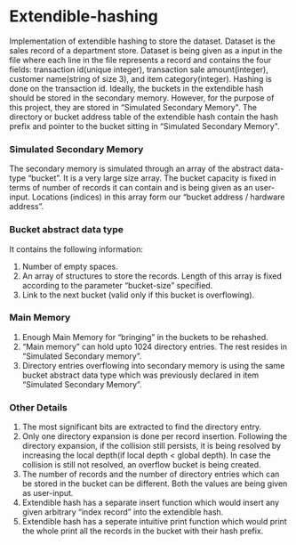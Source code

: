 # Extendible-hashing
Implementation of extendible hashing to store the dataset. Dataset is the sales record of a department store. Dataset is being given as a input in the file where each line in 
the file represents a record and contains the four fields: transaction id(unique integer), transaction sale amount(integer), customer name(string of size 3), and item category(integer). Hashing is done on the transaction id. Ideally, the buckets in the extendible hash should be stored in the secondary memory. However, for the purpose of
this project, they are stored in “Simulated Secondary Memory". The directory or bucket address table of the extendible hash contain the hash prefix and pointer to the
bucket sitting in “Simulated Secondary Memory".

### Simulated Secondary Memory
The secondary memory is simulated through an array of the abstract data-type “bucket”. It is a very large size array. The bucket capacity is fixed in terms of number of records it can contain and is being given as an user-input. Locations (indices) in this array form our “bucket address / hardware address”.

### Bucket abstract data type
It contains the following information:
1. Number of empty spaces.
2. An array of structures to store the records. Length of this array is fixed according to the parameter “bucket-size” specified.
3. Link to the next bucket (valid only if this bucket is overflowing).

### Main Memory
1. Enough Main Memory for “bringing” in the buckets to be rehashed.
2. “Main memory” can hold upto 1024 directory entries. The rest resides in “Simulated Secondary memory”.
3. Directory entries overflowing into secondary memory is using the same bucket abstract data type which was previously declared in item “Simulated Secondary Memory”. 

### Other Details
1. The most significant bits are extracted to find the directory entry.
2. Only one directory expansion is done per record insertion. Following the directory expansion, if the collision still persists, it is being resolved by increasing the local depth(if local depth < global depth). In case the collision is still not resolved, an overflow bucket is being created.
3. The number of records and the number of directory entries which can be stored in the bucket can be different. Both the values are being given as user-input.
4. Extendible hash has a separate insert function which would insert any given arbitrary “index record” into the extendible hash.
5. Extendible hash has a seperate intuitive print function which would print the whole print all the records in the bucket with their hash prefix.

